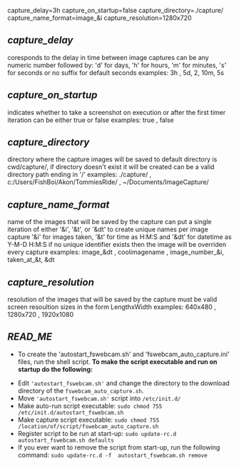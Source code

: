 capture_delay=3h
capture_on_startup=false
capture_directory=./capture/
capture_name_format=image_&i
capture_resolution=1280x720
 
## *********capture_delay*********
coresponds to the delay in time between image captures
can be any numeric number followed by:
'd' for days, 'h' for hours, 'm' for minutes, 's' for seconds or no suffix for default seconds
examples: 3h , 5d, 2, 10m, 5s
 
## *********capture_on_startup*********
indicates whether to take a screenshot on execution or after the first timer iteration
can be either true or false
examples: true , false
 
## *********capture_directory*********
directory where the capture images will be saved to
default directory is cwd/capture/, if directory doesn't exist it will be created
can be a valid directory path ending in '/'
examples: ./capture/ , c:/Users/FishBoi/Akon/TommiesRide/ , ~/Documents/ImageCapture/
 
## *********capture_name_format*********
name of the images that will be saved by the capture
can put a single iteration of either '&i', '&t', or '&dt' to create unique names per image capture
'&i' for images taken, '&t' for time as H:M:S and '&dt' for datetime as Y-M-D H:M:S 
if no unique identifier exists then the image will be overriden every capture
examples: image_&dt , coolimagename , image_number_&i, taken_at_&t, &dt
 
## *********capture_resolution*********
resolution of the images that will be saved by the capture
must be valid screen resoultion sizes in the form LengthxWidth
examples: 640x480 , 1280x720 , 1920x1080
 
## *********READ_ME*********
- To create the 'autostart_fswebcam.sh' and 'fswebcam_auto_capture.ini' files, run the shell script.
**To make the script executable and run on startup do the following:**
* Edit `'autostart_fswebcam.sh'` and change the directory to the download directory of the `fswebcam_auto_capture.sh`.
* Move `'autostart_fswebcam.sh'` script into `/etc/init.d/`
* Make auto-run script executable: `sudo chmod 755 /etc/init.d/autostart_fswebcam.sh`
* Make capture script executable: `sudo chmod 755 /location/of/script/fswebcam_auto_capture.sh`
* Register script to be run at start-up: `sudo update-rc.d autostart_fswebcam.sh defaults`
* If you ever want to remove the script from start-up, run the following command: `sudo update-rc.d -f  autostart_fswebcam.sh remove`

